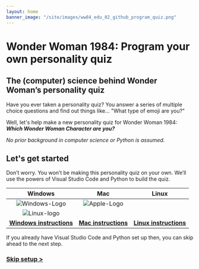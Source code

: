 ```yaml
---
layout: home
banner_image: "/site/images/ww84_edu_02_github_program_quiz.png"
---
```


# Wonder Woman 1984: Program your own personality quiz

## The (computer) science behind Wonder Woman’s personality quiz
Have you ever taken a personality quiz? You answer a series of multiple choice questions and find out things like... "What type of emoji are you?"

Well, let's help make a new personality quiz for Wonder Woman 1984: ***Which Wonder Woman Character are you?***

*No prior background in computer science or Python is assumed.*

## Let's get started
Don’t worry. You won’t be making this personality quiz on your own. We’ll use the powers of Visual Studio Code and Python to build the quiz.

| Windows| Mac | Linux |
| :---: | :---: | :---: |
| ![Windows-Logo](https://user-images.githubusercontent.com/12758612/88350041-b47fe580-cd06-11ea-818a-3496da40f31d.png) | ![Apple-Logo](https://user-images.githubusercontent.com/12758612/88350531-3a506080-cd08-11ea-8ce2-1813cf146478.png)
 | ![Linux-logo](https://user-images.githubusercontent.com/12758612/88350602-7257a380-cd08-11ea-941f-af28638d88f8.png) |
| [**Windows instructions**](quiz/setup_win.md) | [**Mac instructions**](quiz/setup_mac.md) | [**Linux instructions**](quiz/setup_linux.md) |


If you already have Visual Studio Code and Python set up then, you can skip ahead to the next step.

### [Skip setup >](quiz/basics.md)


